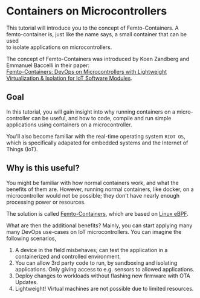 # Containers on Microcontrollers
This tutorial will introduce you to the concept of Femto-Containers.
A femto-container is, just like the name says, a small container that can be used  
to isolate applications on microcontrollers.

The concept of Femto-Containers was introduced by Koen Zandberg and Emmanuel Baccelli in their paper:  
[Femto-Containers: DevOps on Microcontrollers with Lightweight Virtualization & Isolation for IoT Software Modules](https://arxiv.org/pdf/2106.12553.pdf).

## Goal
In this tutorial, you will gain insight into why running containers on a micro-  
controller can be useful, and how to code, compile and run simple applications 
using containers on a microcontroller.

You'll also become familiar with the real-time operating system `RIOT OS`, which
is specifically adapated for embedded systems and the Internet of Things (IoT).

## Why is this useful?
You might be familiar with how normal containers work, and what the benefits of them are.
However, running normal containers, like docker, on a microcontroller would not be possible; 
they don't have nearly enough processing power or resources.  

The solution is called [Femto-Containers](https://arxiv.org/pdf/2106.12553.pdf), which are based on [Linux eBPF](https://ebpf.io/what-is-ebpf).  

What are then the additional benefits? Mainly, you can start applying many many
DevOps use-cases on IoT microcontrollers. You can imagine the following scenarios,
1. A device in the field misbehaves; can test the application in a containerized and controlled environment.
2. You can allow 3rd party code to run, by sandboxing and isolating applications. Only giving access to e.g. sensors to allowed applications.
3. Deploy changes to workloads without flashing new firmware with OTA Updates.
4. Lightweight! Virtual machines are not possible due to limited resources.
